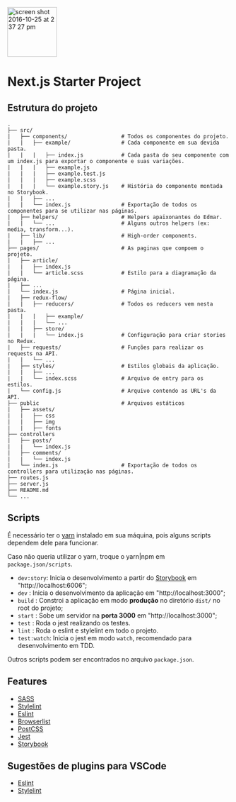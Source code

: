 <p>
  <img width="112" alt="screen shot 2016-10-25 at 2 37 27 pm" src="https://cloud.githubusercontent.com/assets/13041/19686250/971bf7f8-9ac0-11e6-975c-188defd82df1.png">
</p>

# Next.js Starter Project

## Estrutura do projeto
```
.
├── src/
|   ├── components/                 # Todos os componentes do projeto.
|   |   ├── example/                # Cada componente em sua devida pasta.
|   |   |   ├── index.js            # Cada pasta do seu componente com um index.js para exportar o componente e suas variações.
|   |   |   ├── example.js
|   |   |   ├── example.test.js
|   |   |   ├── example.scss
|   |   |   └── example.story.js    # História do componente montada no Storybook.
|   |   ├── ...
|   |   └── index.js                # Exportação de todos os componentes para se utilizar nas páginas.
|   ├── helpers/                    # Helpers apaixonantes do Edmar.
|   |   └── ...                     # Alguns outros helpers (ex: media, transform...).
|   ├── lib/                        # High-order components.
|   |   ├── ...
├── pages/                          # As paginas que compoem o projeto.
|   ├── article/
|   |   ├── index.js
|   |   └── article.scss            # Estilo para a diagramação da página.
|   ├── ...
|   └── index.js                    # Página inicial.
|   ├── redux-flow/
|   |   ├── reducers/               # Todos os reducers vem nesta pasta.
|   |   |   ├── example/
|   |   |   └── ...
|   |   ├── store/
|   |   |   └── index.js            # Configuração para criar stories no Redux.
|   ├── requests/                   # Funções para realizar os requests na API.
|   |   └── ...
|   ├── styles/                     # Estilos globais da aplicação.
|   |   ├── ...
|   |   └── index.scss              # Arquivo de entry para os estilos.
|   └── config.js                   # Arquivo contendo as URL's da API.
├── public                          # Arquivos estáticos
|   ├── assets/
|   |   ├── css
|   |   ├── img
|   |   ├── fonts                
├── controllers
|   ├── posts/
|   |   └── index.js  
|   ├── comments/
|   |   └── index.js  
|   └── index.js                    # Exportação de todos os controllers para utilização nas páginas.
├── routes.js
├── server.js
├── README.md
└── ...
```

## Scripts

É necessário ter o [yarn](https://yarnpkg.com/pt-BR/) instalado em sua máquina, pois alguns scripts dependem dele para funcionar.

Caso não queria utilizar o yarn, troque o yarn|npm em `package.json/scripts`.

- `dev:story`: Inicia o desenvolvimento a partir do [Storybook](https://storybook.js.org/) em "http://localhost:6006";
- `dev` : Inicia o desenvolvimento da aplicação em "http://localhost:3000";
- `build` : Constroi a aplicação em modo **produção** no diretório `dist/` no root do projeto;
- `start` : Sobe um servidor na **porta 3000** em "http://localhost:3000";
- `test` : Roda o jest realizando os testes.
- `lint` : Roda o eslint e stylelint em todo o projeto.
- `test:watch`: Inicia o jest em modo `watch`, recomendado para desenvolvimento em TDD.

Outros scripts podem ser encontrados no arquivo `package.json`.

## Features
- [SASS](https://sass-lang.com/)
- [Stylelint](https://stylelint.io/)
- [Eslint](https://eslint.org/)
- [Browserlist](https://github.com/browserslist/browserslist)
- [PostCSS](https://postcss.org/)
- [Jest](https://jestjs.io/)
- [Storybook](https://storybook.js.org/)

## Sugestões de plugins para VSCode
- [Eslint](https://marketplace.visualstudio.com/items?itemName=dbaeumer.vscode-eslint)
- [Stylelint](https://marketplace.visualstudio.com/items?itemName=shinnn.stylelint)

